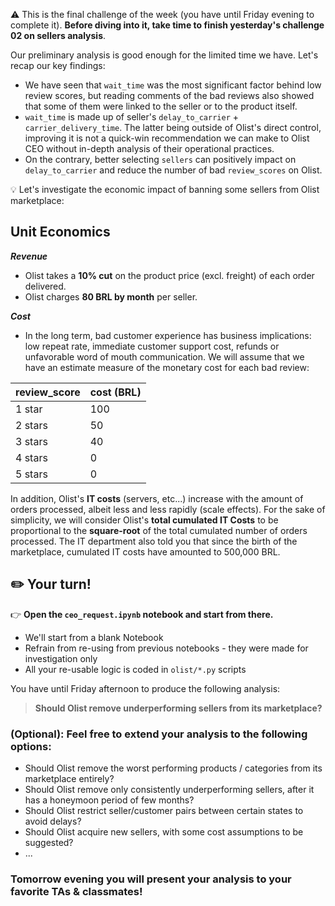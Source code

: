 ⚠️ This is the final challenge of the week (you have until Friday evening to complete it).
**Before diving into it, take time to finish yesterday's challenge 02 on sellers analysis**.


Our preliminary analysis is good enough for the limited time we have. Let's recap our key findings:
- We have seen that `wait_time` was the most significant factor behind low review scores, but reading comments of the bad reviews also showed that some of them were linked to the seller or to the product itself.
- `wait_time` is made up of seller's `delay_to_carrier` + `carrier_delivery_time`. The latter being outside of Olist's direct control, improving it is not a quick-win recommendation we can make to Olist CEO without in-depth analysis of their operational practices.
- On the contrary, better selecting `sellers` can positively impact on `delay_to_carrier` and reduce the number of bad `review_scores` on Olist.

💡 Let's investigate the economic impact of banning some sellers from Olist marketplace:

## Unit Economics

***Revenue***

- Olist takes a **10% cut** on the product price (excl. freight) of each order delivered.
- Olist charges **80 BRL by month** per seller.

***Cost***

- In the long term, bad customer experience has business implications: low repeat rate, immediate customer support cost, refunds or unfavorable word of mouth communication. We will assume that we have an estimate measure of the monetary cost for each bad review:

review_score|cost (BRL)
---|---
1 star|100
2 stars|50
3 stars|40
4 stars|0
5 stars|0

In addition, Olist's **IT costs** (servers, etc...) increase with the amount of orders processed, albeit less and less rapidly (scale effects).
For the sake of simplicity, we will consider Olist's **total cumulated IT Costs** to be proportional to the **square-root** of the total cumulated number of orders processed.
The IT department also told you that since the birth of the marketplace, cumulated IT costs have amounted to 500,000 BRL.

## ✏️ Your turn!

👉 **Open the `ceo_request.ipynb` notebook and start from there.**

- We'll start from a blank Notebook
- Refrain from re-using from previous notebooks - they were made for investigation only
- All your re-usable logic is coded in `olist/*.py` scripts

You have until Friday afternoon to produce the following analysis:

> **Should Olist remove underperforming sellers from its marketplace?**

### (Optional): Feel free to extend your analysis to the following options:

- Should Olist remove the worst performing products / categories from its marketplace entirely?
- Should Olist remove only consistently underperforming sellers, after it has a honeymoon period of few months?
- Should Olist restrict seller/customer pairs between certain states to avoid delays?
- Should Olist acquire new sellers, with some cost assumptions to be suggested?
- ...

### Tomorrow evening you will present your analysis to your favorite TAs & classmates!
